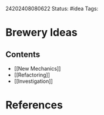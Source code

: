  24202408080622
Status: #idea
Tags:

# Brewery Ideas
## Contents
- [[New Mechanics]]
- [[Refactoring]]
- [[Investigation]]


# References